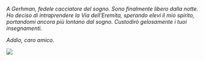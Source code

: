 <p><i>A Gerhman, fedele cacciatore del sogno. Sono finalmente libero dalla notte. Ho deciso di intraprendere la Via dell'Eremita, sperando elevi il mio spirito, portandomi ancora più lontano dal sogno. Custodirò gelosamente i tuoi insegnamenti. 
  
Addio, caro amico.</i></p>

<img src="https://scontent-mxp1-1.xx.fbcdn.net/v/t1.0-9/25348699_562117187458856_4447632921244521074_n.jpg?oh=51c307a391ea950031cbf6ca7254791d&oe=5AC888CD">
